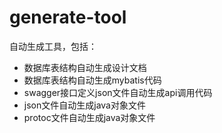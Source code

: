 # generate-tool
自动生成工具，包括：
+ 数据库表结构自动生成设计文档
+ 数据库表结构自动生成mybatis代码
+ swagger接口定义json文件自动生成api调用代码
+ json文件自动生成java对象文件
+ protoc文件自动生成java对象文件

